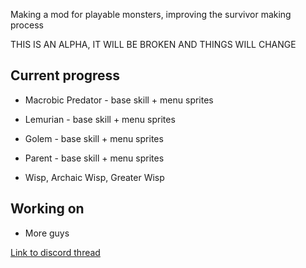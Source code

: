 Making a mod for playable monsters, improving the survivor making process

THIS IS AN ALPHA, IT WILL BE BROKEN AND THINGS WILL CHANGE

## Current progress

* Macrobic Predator - base skill + menu sprites

* Lemurian - base skill + menu sprites

* Golem - base skill + menu sprites

* Parent - base skill + menu sprites

* Wisp, Archaic Wisp, Greater Wisp

## Working on

* More guys

[Link to discord thread](https://discord.com/channels/1171745917272084550/1260987114376527962)
